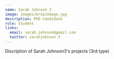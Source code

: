 ```yaml
---
name: Sarah Johnson 3
image: images/brainImage.jpg
description: PhD Candidate
role: Student
links:
  email: sarah.johnson@gmail.com
  twitter: sarahjohnson 3
---
```


Discription of Sarah Johnson3's projects (3rd type)